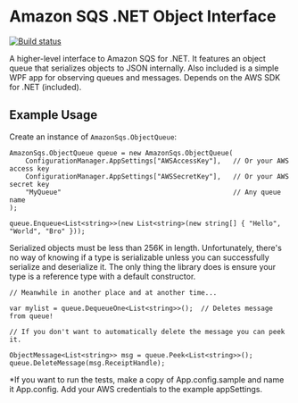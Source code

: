 # Amazon SQS .NET Object Interface

[![Build status](https://ci.appveyor.com/api/projects/status/76nk0rtv7sfti0vn?svg=true)](https://ci.appveyor.com/project/AvantPrime/amazonsqs)

A higher-level interface to Amazon SQS for .NET. It features an object queue that serializes objects to JSON internally. Also included is a simple WPF app for observing queues and messages. Depends on the AWS SDK for .NET (included). 

## Example Usage

Create an instance of `AmazonSqs.ObjectQueue`:

    AmazonSqs.ObjectQueue queue = new AmazonSqs.ObjectQueue(
        ConfigurationManager.AppSettings["AWSAccessKey"],   // Or your AWS access key
        ConfigurationManager.AppSettings["AWSSecretKey"],   // Or your AWS secret key
        "MyQueue"                                           // Any queue name
    );

    queue.Enqueue<List<string>>(new List<string>(new string[] { "Hello", "World", "Bro" }));

Serialized objects must be less than 256K in length. Unfortunately, there's no way of knowing if a type is serializable unless you can successfully serialize and deserialize it. The only thing the library does is ensure your type is a reference type with a default constructor.

    // Meanwhile in another place and at another time...

    var mylist = queue.DequeueOne<List<string>>();  // Deletes message from queue!

    // If you don't want to automatically delete the message you can peek it.

    ObjectMessage<List<string>> msg = queue.Peek<List<string>>();
    queue.DeleteMessage(msg.ReceiptHandle);

*If you want to run the tests, make a copy of App.config.sample and name it App.config. Add your AWS credentials to the example appSettings.
